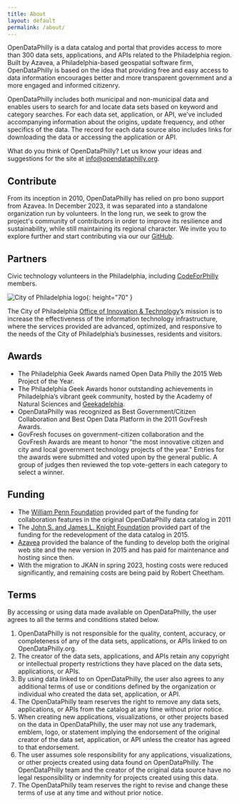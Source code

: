 ```yaml
---
title: About
layout: default
permalink: /about/
---
```


OpenDataPhilly is a data catalog and portal that provides access to more than 300 data sets, applications, and APIs related to the Philadelphia region. Built by Azavea, a Philadelphia-based geospatial software firm, OpenDataPhilly is based on the idea that providing free and easy access to data information encourages better and more transparent government and a more engaged and informed citizenry.

OpenDataPhilly includes both municipal and non-municipal data and enables users to search for and locate data sets based on keyword and category searches. For each data set, application, or API, we’ve included accompanying information about the origins, update frequency, and other specifics of the data. The record for each data source also includes links for downloading the data or accessing the application or API.

What do you think of OpenDataPhilly? Let us know your ideas and suggestions for the site at [info@opendataphilly.org](mailto:info@opendataphilly.org).

## Contribute

From its inception in 2010, OpenDataPhilly has relied on pro bono support from Azavea. In December 2023, it was separated into a standalone organization run by volunteers. In the long run, we seek to grow the project's community of contributors in order to improve its resilience and sustainability, while still maintaining its regional character. We invite you to explore further and start contributing via our our [GitHub](https://github.com/opendataphilly/opendataphilly-jkan).

## Partners

Civic technology volunteers in the Philadelphia, including [CodeForPhilly](https://codeforphilly.org/) members.

![City of Philadelphia logo](/img/organizations/logo-oit.png){: height="70" }

The City of Philadelphia [Office of Innovation & Technology](https://www.phila.gov/departments/office-of-innovation-and-technology/)’s mission is to increase the effectiveness of the information technology infrastructure, where the services provided are advanced, optimized, and responsive to the needs of the City of Philadelphia’s businesses, residents and visitors.


## Awards

* The Philadelphia Geek Awards named Open Data Philly the 2015 Web Project of the Year.
* The Philadelphia Geek Awards honor outstanding achievements in Philadelphia’s vibrant geek community, hosted by the Academy of Natural Sciences and [Geekadelphia](http://www.geekadelphia.com/).
* OpenDataPhilly was recognized as Best Government/Citizen Collaboration and Best Open Data Platform in the 2011 GovFresh Awards.
* GovFresh focuses on government-citizen collaboration and the GovFresh Awards are meant to honor "the most innovative citizen and city and local government technology projects of the year." Entries for the awards were submitted and voted upon by the general public. A group of judges then reviewed the top vote-getters in each category to select a winner.

## Funding

 * The [William Penn Foundation](https://williampennfoundation.org/) provided part of the funding for collaboration features in the original OpenDataPhilly data catalog in 2011
 * The [John S. and James L. Knight Foundation](https://knightfoundation.org/) provided part of the funding for the redevelopment of the data catalog in 2015.
 * [Azavea](https://web.archive.org/web/20240322084930/https://www.azavea.com/) provided the balance of the funding to develop both the original web site and the new version in 2015 and has paid for maintenance and hosting since then.
 * With the migration to JKAN in spring 2023, hosting costs were reduced significantly, and remaining costs are being paid by Robert Cheetham. 

## Terms

By accessing or using data made available on OpenDataPhilly, the user agrees to all the terms and conditions stated below.

1.  OpenDataPhilly is not responsible for the quality, content, accuracy, or completeness of any of the data sets, applications, or APIs linked to on OpenDataPhilly.org.
2.  The creator of the data sets, applications, and APIs retain any copyright or intellectual property restrictions they have placed on the data sets, applications, or APIs.
3.  By using data linked to on OpenDataPhilly, the user also agrees to any additional terms of use or conditions defined by the organization or individual who created the data set, application, or API.
4.  The OpenDataPhilly team reserves the right to remove any data sets, applications, or APIs from the catalog at any time without prior notice.
5.  When creating new applications, visualizations, or other projects based on the data in OpenDataPhilly, the user may not use any trademark, emblem, logo, or statement implying the endorsement of the original creator of the data set, application, or API unless the creator has agreed to that endorsement.
6.  The user assumes sole responsibility for any applications, visualizations, or other projects created using data found on OpenDataPhilly. The OpenDataPhilly team and the creator of the original data source have no legal responsibility or indemnity for projects created using this data.
7.  The OpenDataPhilly team reserves the right to revise and change these terms of use at any time and without prior notice.

